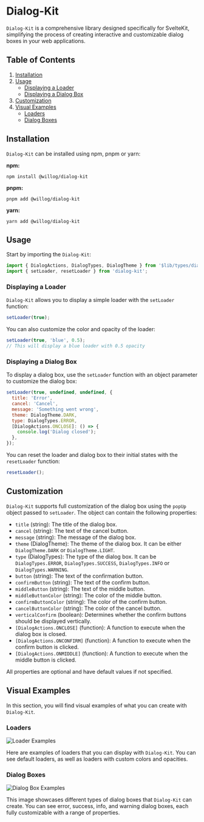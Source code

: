 # Dialog-Kit

`Dialog-Kit` is a comprehensive library designed specifically for SvelteKit, simplifying the process of creating interactive and customizable dialog boxes in your web applications.

## Table of Contents

1. [Installation](#installation)
2. [Usage](#usage)
    - [Displaying a Loader](#displaying-a-loader)
    - [Displaying a Dialog Box](#displaying-a-dialog-box)
3. [Customization](#customization)
4. [Visual Examples](#visual-examples)
    - [Loaders](#loaders)
    - [Dialog Boxes](#dialog-boxes)

## Installation

`Dialog-Kit` can be installed using npm, pnpm or yarn:

**npm:**

```
npm install @willog/dialog-kit
```

**pnpm:**

```
pnpm add @willog/dialog-kit
```

**yarn:**

```
yarn add @willog/dialog-kit
```

## Usage

Start by importing the `Dialog-Kit`:

```javascript
import { DialogActions, DialogTypes, DialogTheme } from '$lib/types/dialog.js';
import { setLoader, resetLoader } from 'dialog-kit';
```

### Displaying a Loader

`Dialog-Kit` allows you to display a simple loader with the `setLoader` function:

```javascript
setLoader(true);
```

You can also customize the color and opacity of the loader:

```javascript
setLoader(true, 'blue', 0.5); 
// This will display a blue loader with 0.5 opacity
```

### Displaying a Dialog Box

To display a dialog box, use the `setLoader` function with an object parameter to customize the dialog box:

```javascript
setLoader(true, undefined, undefined, {
  title: 'Error',
  cancel: 'Cancel',
  message: 'Something went wrong',
  theme: DialogTheme.DARK,
  type: DialogTypes.ERROR,
  [DialogActions.ONCLOSE]: () => {
    console.log('Dialog closed');
  },
});
```

You can reset the loader and dialog box to their initial states with the `resetLoader` function:

```javascript
resetLoader();
```

## Customization

`Dialog-Kit` supports full customization of the dialog box using the `popUp` object passed to `setLoader`. The object can contain the following properties:

- `title` (string): The title of the dialog box.
- `cancel` (string): The text of the cancel button.
- `message` (string): The message of the dialog box.
- `theme` (DialogTheme): The theme of the dialog box. It can be either `DialogTheme.DARK` or `DialogTheme.LIGHT`.
- `type` (DialogTypes): The type of the dialog box. It can be `DialogTypes.ERROR`, `DialogTypes.SUCCESS`, `DialogTypes.INFO` or `DialogTypes.WARNING`.
- `button` (string): The text of the confirmation button.
- `confirmButton` (string): The text of the confirm button.
- `middleButton` (string): The text of the middle button.
- `middleButtonColor` (string): The color of the middle button.
- `confirmButtonColor` (string): The color of the confirm button.
- `cancelButtonColor` (string): The color of the cancel button.
- `verticalConfirm` (boolean): Determines whether the confirm buttons should be displayed vertically.
- `[DialogActions.ONCLOSE]` (function): A function to execute when the dialog box is closed.
- `[DialogActions.ONCONFIRM]` (function): A function to execute when the confirm button is clicked.
- `[DialogActions.ONMIDDLE]` (function): A function to execute when the middle button is clicked.

All properties are optional and have default values if not specified.

## Visual Examples

In this section, you will find visual examples of what you can create with `Dialog-Kit`.

### Loaders

![Loader Examples](https://github.com/LoganWillaumez/dialog-kit/assets/60406970/b7d6720a-af94-4404-b292-11318fa48ed7)

Here are examples of loaders that you can display with `Dialog-Kit`. You can see default loaders, as well as loaders with custom colors and opacities.

### Dialog Boxes

![Dialog Box Examples](https://github.com/LoganWillaumez/dialog-kit/assets/60406970/567d3087-df96-4df2-9816-72cc2c73712e)


This image showcases different types of dialog boxes that `Dialog-Kit` can create. You can see error, success, info, and warning dialog boxes, each fully customizable with a range of properties.